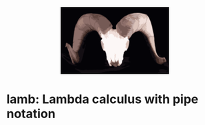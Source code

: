 <div align=center>
<img width=50% src='./images/lamb.png'></img>
</div>

# lamb: Lambda calculus with pipe notation
